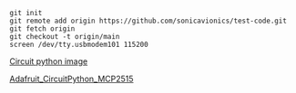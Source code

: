 ```
git init
git remote add origin https://github.com/sonicavionics/test-code.git
git fetch origin
git checkout -t origin/main
screen /dev/tty.usbmodem101 115200  
```

[Circuit python image](https://circuitpython.org/board/raspberry_pi_pico/)

[Adafruit_CircuitPython_MCP2515](https://github.com/adafruit/Adafruit_CircuitPython_MCP2515/tree/main)
